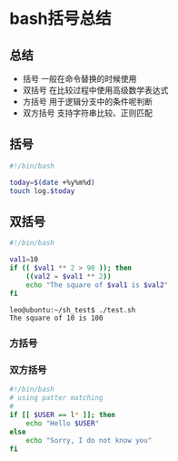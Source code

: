 # bash括号总结

## 总结

- 括号
  一般在命令替换的时候使用
- 双括号
  在比较过程中使用高级数学表达式
- 方括号
  用于逻辑分支中的条件呢判断
- 双方括号
  支持字符串比较、正则匹配

## 括号

```bash
#!/bin/bash

today=$(date +%y%m%d)
touch log.$today
```

## 双括号

```bash
#!/bin/bash

val1=10
if (( $val1 ** 2 > 90 )); then
    ((val2 = $val1 ** 2))
    echo "The square of $val1 is $val2"
fi
```

```bash
leo@ubuntu:~/sh_test$ ./test.sh
The square of 10 is 100
```

### 方括号

### 双方括号

```bash
#!/bin/bash
# using patter matching
#
if [[ $USER == l* ]]; then
    echo "Hello $USER"
else
    echo "Sorry, I do not know you"
fi
```
